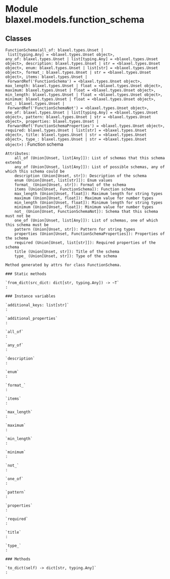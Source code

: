 Module blaxel.models.function_schema
====================================

Classes
-------

`FunctionSchema(all_of: blaxel.types.Unset | list[typing.Any] = <blaxel.types.Unset object>, any_of: blaxel.types.Unset | list[typing.Any] = <blaxel.types.Unset object>, description: blaxel.types.Unset | str = <blaxel.types.Unset object>, enum: blaxel.types.Unset | list[str] = <blaxel.types.Unset object>, format_: blaxel.types.Unset | str = <blaxel.types.Unset object>, items: blaxel.types.Unset | ForwardRef('FunctionSchema') = <blaxel.types.Unset object>, max_length: blaxel.types.Unset | float = <blaxel.types.Unset object>, maximum: blaxel.types.Unset | float = <blaxel.types.Unset object>, min_length: blaxel.types.Unset | float = <blaxel.types.Unset object>, minimum: blaxel.types.Unset | float = <blaxel.types.Unset object>, not_: blaxel.types.Unset | ForwardRef('FunctionSchemaNot') = <blaxel.types.Unset object>, one_of: blaxel.types.Unset | list[typing.Any] = <blaxel.types.Unset object>, pattern: blaxel.types.Unset | str = <blaxel.types.Unset object>, properties: blaxel.types.Unset | ForwardRef('FunctionSchemaProperties') = <blaxel.types.Unset object>, required: blaxel.types.Unset | list[str] = <blaxel.types.Unset object>, title: blaxel.types.Unset | str = <blaxel.types.Unset object>, type_: blaxel.types.Unset | str = <blaxel.types.Unset object>)`
:   Function schema
    
    Attributes:
        all_of (Union[Unset, list[Any]]): List of schemas that this schema extends
        any_of (Union[Unset, list[Any]]): List of possible schemas, any of which this schema could be
        description (Union[Unset, str]): Description of the schema
        enum (Union[Unset, list[str]]): Enum values
        format_ (Union[Unset, str]): Format of the schema
        items (Union[Unset, FunctionSchema]): Function schema
        max_length (Union[Unset, float]): Maximum length for string types
        maximum (Union[Unset, float]): Maximum value for number types
        min_length (Union[Unset, float]): Minimum length for string types
        minimum (Union[Unset, float]): Minimum value for number types
        not_ (Union[Unset, FunctionSchemaNot]): Schema that this schema must not be
        one_of (Union[Unset, list[Any]]): List of schemas, one of which this schema must be
        pattern (Union[Unset, str]): Pattern for string types
        properties (Union[Unset, FunctionSchemaProperties]): Properties of the schema
        required (Union[Unset, list[str]]): Required properties of the schema
        title (Union[Unset, str]): Title of the schema
        type_ (Union[Unset, str]): Type of the schema
    
    Method generated by attrs for class FunctionSchema.

    ### Static methods

    `from_dict(src_dict: dict[str, typing.Any]) ‑> ~T`
    :

    ### Instance variables

    `additional_keys: list[str]`
    :

    `additional_properties`
    :

    `all_of`
    :

    `any_of`
    :

    `description`
    :

    `enum`
    :

    `format_`
    :

    `items`
    :

    `max_length`
    :

    `maximum`
    :

    `min_length`
    :

    `minimum`
    :

    `not_`
    :

    `one_of`
    :

    `pattern`
    :

    `properties`
    :

    `required`
    :

    `title`
    :

    `type_`
    :

    ### Methods

    `to_dict(self) ‑> dict[str, typing.Any]`
    :